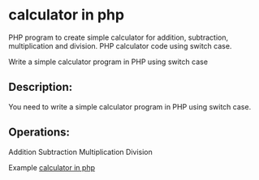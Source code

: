 # calculator in php

PHP program to create simple calculator for addition, subtraction, multiplication and division. PHP calculator code using switch case.

Write a simple calculator program in PHP using switch case

## Description:

You need to write a simple calculator program in PHP using switch case.

## Operations:

Addition
Subtraction
Multiplication
Division

Example [calculator in php](https://www.pakainfo.com/calculator-using-php/)
